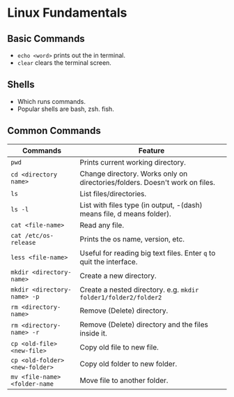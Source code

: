 # Linux Fundamentals

## Basic Commands
- ```echo <word>``` prints out the <word> in terminal.
- ```clear``` clears the terminal screen.

## Shells
- Which runs commands.
- Popular shells are bash, zsh. fish.

## Common Commands
|Commands|Feature|
|--------|-------|
|```pwd```|Prints current working directory.|
|```cd <directory name>```|Change directory. Works only on directories/folders. Doesn't work on files.|
|```ls```|List files/directories.|
|```ls -l```|List with files type (in output, -(dash) means file, d means folder).|
|```cat <file-name>```|Read any file.|
|```cat /etc/os-release```|Prints the os name, version, etc.|
|```less <file-name>```|Useful for reading big text files. Enter ```q``` to quit the interface.|
|```mkdir <directory-name>```|Create a new directory.|
|```mkdir <directory-name> -p```|Create a nested directory. e.g. ```mkdir folder1/folder2/folder2```|
|```rm <directory-name>```|Remove (Delete) directory.|
|```rm <directory-name> -r```|Remove (Delete) directory and the files inside it.|
|```cp <old-file> <new-file>```|Copy old file to new file.|
|```cp <old-folder> <new-folder>```|Copy old folder to new folder.|
|```mv <file-name> <folder-name```|Move file to another folder.|





